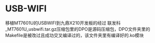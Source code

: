 # USB-WIFI
移植MT7601U的USBWIFI到九鼎X210开发板的经过
联发科_MT7601U_usbwifi.tar.gz压缩包里的DPO是源码压缩包，DPO文件夹里的Makefile是被改过且成功交叉编译过的，该文件夹里有编译好的.ko模块
